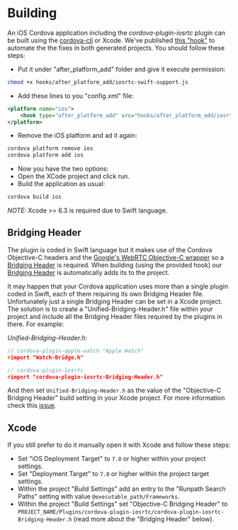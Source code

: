 # Building

An iOS Cordova application including the *cordova-plugin-iosrtc* plugin can be built using the [cordova-cli](https://cordova.apache.org/docs/en/edge/guide_cli_index.md.html#The%20Command-Line%20Interface) or Xcode. We've published [this "hook"](../extra/hooks/iosrtc-swift-support.js) to automate the the fixes in both generated projects. You should follow these steps:
- Put it under "after_platform_add" folder and give it execute permission:
```bash
chmod +x hooks/after_platform_add/iosrtc-swift-support.js
```
- Add these lines to you "config.xml" file:
```xml
<platform name="ios">
	<hook type="after_platform_add" src="hooks/after_platform_add/iosrtc_swift-support.js" />
</platform>
```
- Remove the iOS platform and ad it again:
```bash
cordova platform remove ios
cordova platform add ios
```
- Now you have the two options:
 - Open the XCode project and click run.
 - Build the application as usual:
```bash
cordova build ios
```

*NOTE:* Xcode >= 6.3 is required due to Swift language.


## Bridging Header
The plugin is coded in Swift language but it makes use of the Cordova Objective-C headers and the [Google's WebRTC Objective-C wrapper](https://chromium.googlesource.com/external/webrtc/+/master/talk/app/webrtc/objc/) so a [Bridging Header](https://developer.apple.com/library/prerelease/ios/documentation/Swift/Conceptual/BuildingCocoaApps/MixandMatch.html) is required. When building (using the provided hook) our [Bridging Header](../src/cordova-plugin-iosrtc-Bridging-Header.h) is automatically adds its to the project.

It may happen that your Cordova application uses more than a single plugin coded in Swift, each of them requiring its own Bridging Header file. Unfortunately just a single Bridging Header can be set in a Xcode project. The solution is to create a "Unified-Bridging-Header.h" file within your project and include all the Bridging Header files required by the plugins in there. For example:

*Unified-Bridging-Header.h:*

```c
// cordova-plugin-apple-watch "Apple Watch"
#import "Watch-Bridge.h"

// cordova-plugin-iosrtc
#import "cordova-plugin-iosrtc-Bridging-Header.h"
```

And then set `Unified-Bridging-Header.h` as the value of the "Objective-C Bridging Header" build setting in your Xcode project. For more information check this [issue](https://github.com/eface2face/cordova-plugin-iosrtc/issues/9).


## Xcode
If you still prefer to do it manually open it with Xcode and follow these steps:
- Set "iOS Deployment Target" to `7.0` or higher within your project settings.
- Set "Deployment Target" to `7.0` or higher within the project target settings.
- Within the project "Build Settings" add an entry to the "Runpath Search Paths" setting with value `@executable_path/Frameworks`.
- Within the project "Build Settings" set "Objective-C Bridging Header" to `PROJECT_NAME/Plugins/cordova-plugin-iosrtc/cordova-plugin-iosrtc-Bridging-Header.h` (read more about the "Bridging Header" below).
